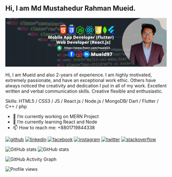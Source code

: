## Hi, I am Md Mustahedur Rahman Mueid.
![](https://raw.githubusercontent.com/Mueid97/Mueid97/main/Neon%20Green%20and%20White%20Professional%20LinkedIn%20Banner.png)

Hi, I am Mueid and also 2-years of experience. I am highly motivated, extremely passionate, and have an exceptional work ethic. Others have always noticed the creativity and dedication I put in all of my work. Excellent written and verbal communication skills. Creative flexible and enthusiastic.

Skills: HTML5 / CSS3 / JS / React.js / Node.js / MongoDB/ Dart / Flutter / C++ / php

- 🔭 I’m currently working on MERN Project 
- 🌱 I’m currently learning React and Node 
- 📫 How to reach me: +8801719844338 


[<img src='https://cdn.jsdelivr.net/npm/simple-icons@3.0.1/icons/github.svg' alt='github' height='40'>](https://github.com/Mueid97)  [<img src='https://cdn.jsdelivr.net/npm/simple-icons@3.0.1/icons/linkedin.svg' alt='linkedin' height='40'>](https://www.linkedin.com/in/www.linkedin.com/in/mueid97/)  [<img src='https://cdn.jsdelivr.net/npm/simple-icons@3.0.1/icons/facebook.svg' alt='facebook' height='40'>](https://www.facebook.com/https://www.facebook.com/Mueid97)  [<img src='https://cdn.jsdelivr.net/npm/simple-icons@3.0.1/icons/instagram.svg' alt='instagram' height='40'>](https://www.instagram.com/mueid97/)  [<img src='https://cdn.jsdelivr.net/npm/simple-icons@3.0.1/icons/twitter.svg' alt='twitter' height='40'>](https://twitter.com/mueid97)  [<img src='https://cdn.jsdelivr.net/npm/simple-icons@3.0.1/icons/stackoverflow.svg' alt='stackoverflow' height='40'>](https://stackoverflow.com/users/mueid97)  

![GitHub stats](https://github-readme-stats.vercel.app/api?username=Mueid97&hide=contribs,prs)
![GitHub stats](https://github-readme-stats.vercel.app/api?username=Mueid97&show_icons=true&theme=radical)

![GitHub Activity Graph](https://activity-graph.herokuapp.com/graph?username=Mueid97)  

![Profile views](https://gpvc.arturio.dev/Mueid97)  
